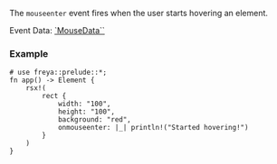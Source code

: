 The `mouseenter` event fires when the user starts hovering an element.

Event Data: [`MouseData``](crate::events::MouseData)

### Example

```rust, no_run
# use freya::prelude::*;
fn app() -> Element {
    rsx!(
        rect {
            width: "100",
            height: "100",
            background: "red",
            onmouseenter: |_| println!("Started hovering!")
        }
    )
}
```
